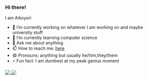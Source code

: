 ### Hi there! 
I am Aikoyori

- 🔭 I’m currently working on whatever I am working on and maybe university stuff
- 🌱 I’m currently learning computer science
- 💬 Ask me about anything
- 📫 How to reach me: [here](https://aikoyori.xyz/links)
- 😄 Pronouns: anything but usually he/him,they/them
- ⚡ Fun fact: I am dumbest at my peak genius moment


<a align="center" href="https://github.com/Aikoyori">
  <img align="center" src="https://github-readme-stats.vercel.app/api?username=Aikoyori&theme=tokyonight" />
  <img align="center" src="https://github-readme-stats.vercel.app/api/top-langs/?username=Aikoyori&theme=tokyonight&layout=compact" />
</a>

<!--
**Aikoyori/Aikoyori** is a ✨ _special_ ✨ repository because its `README.md` (this file) appears on your GitHub profile.

Here are some ideas to get you started:


-->
